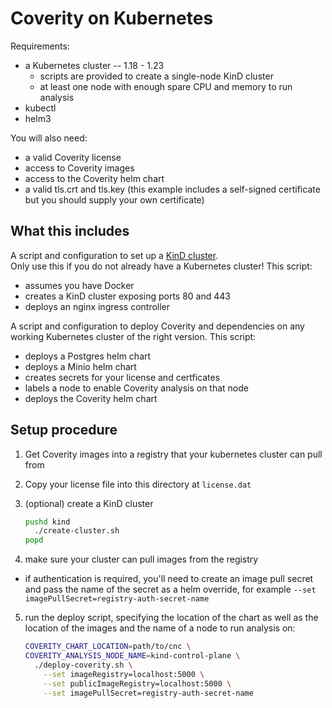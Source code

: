 # Coverity on Kubernetes

Requirements:
 - a Kubernetes cluster -- 1.18 - 1.23
   - scripts are provided to create a single-node KinD cluster
   - at least one node with enough spare CPU and memory to run analysis
 - kubectl
 - helm3
 
You will also need:
 - a valid Coverity license
 - access to Coverity images
 - access to the Coverity helm chart
 - a valid tls.crt and tls.key
   (this example includes a self-signed certificate but you should supply your own certificate)

## What this includes

A script and configuration to set up a [KinD cluster](https://kind.sigs.k8s.io/).  
Only use this if you do not already have a Kubernetes cluster!
This script:
 - assumes you have Docker
 - creates a KinD cluster exposing ports 80 and 443
 - deploys an nginx ingress controller
 
A script and configuration to deploy Coverity and dependencies on any working Kubernetes cluster of the right version.
This script:
 - deploys a Postgres helm chart
 - deploys a Minio helm chart
 - creates secrets for your license and certficates
 - labels a node to enable Coverity analysis on that node
 - deploys the Coverity helm chart

## Setup procedure

1. Get Coverity images into a registry that your kubernetes cluster can pull from

2. Copy your license file into this directory at `license.dat`

3. (optional) create a KinD cluster

    ```bash
    pushd kind
      ./create-cluster.sh
    popd
    ```

4. make sure your cluster can pull images from the registry

 - if authentication is required, you'll need to create an image pull secret and pass the name of the secret
   as a helm override, for example `--set imagePullSecret=registry-auth-secret-name`

5. run the deploy script, specifying the location of the chart as well as the location of the images and the name
   of a node to run analysis on:

    ```bash
    COVERITY_CHART_LOCATION=path/to/cnc \
    COVERITY_ANALYSIS_NODE_NAME=kind-control-plane \
      ./deploy-coverity.sh \
        --set imageRegistry=localhost:5000 \
        --set publicImageRegistry=localhost:5000 \
        --set imagePullSecret=registry-auth-secret-name
    ```
